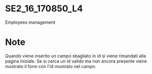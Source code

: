 # SE2_16_170850_L4
Employees management

# Note
Quando viene inserito un campo sbagliato in id si viene rimandati alla pagina iniziale.
Se si cerca un id valido ma non ancora presente viene mostrato il form con l'id mostrato nel campo
